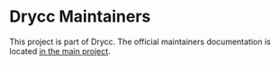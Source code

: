 # Drycc Maintainers

This project is part of Drycc. The official maintainers documentation is
located [in the main project](https://github.com/dryccthree/drycc/blob/master/MAINTAINERS.md).
